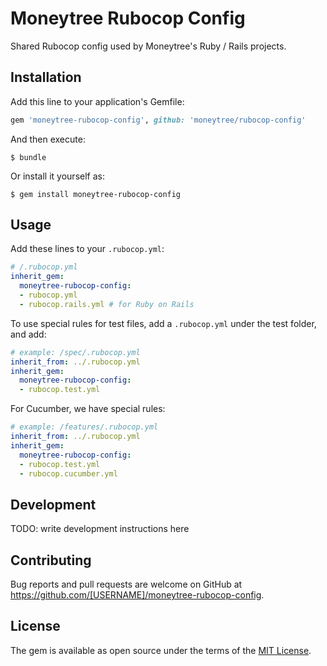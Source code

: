 # Moneytree Rubocop Config

Shared Rubocop config used by Moneytree's Ruby / Rails projects.

## Installation

Add this line to your application's Gemfile:

```ruby
gem 'moneytree-rubocop-config', github: 'moneytree/rubocop-config'
```

And then execute:

    $ bundle

Or install it yourself as:

    $ gem install moneytree-rubocop-config

## Usage

Add these lines to your `.rubocop.yml`:

```yml
# /.rubocop.yml
inherit_gem:
  moneytree-rubocop-config:
  - rubocop.yml
  - rubocop.rails.yml # for Ruby on Rails
```

To use special rules for test files, add a `.rubocop.yml` under the test folder, and add:

```yml
# example: /spec/.rubocop.yml
inherit_from: ../.rubocop.yml
inherit_gem:
  moneytree-rubocop-config:
  - rubocop.test.yml
```

For Cucumber, we have special rules:

```yml
# example: /features/.rubocop.yml
inherit_from: ../.rubocop.yml
inherit_gem:
  moneytree-rubocop-config:
  - rubocop.test.yml
  - rubocop.cucumber.yml
```


## Development

TODO: write development instructions here

## Contributing

Bug reports and pull requests are welcome on GitHub at https://github.com/[USERNAME]/moneytree-rubocop-config.

## License

The gem is available as open source under the terms of the [MIT License](https://opensource.org/licenses/MIT).
